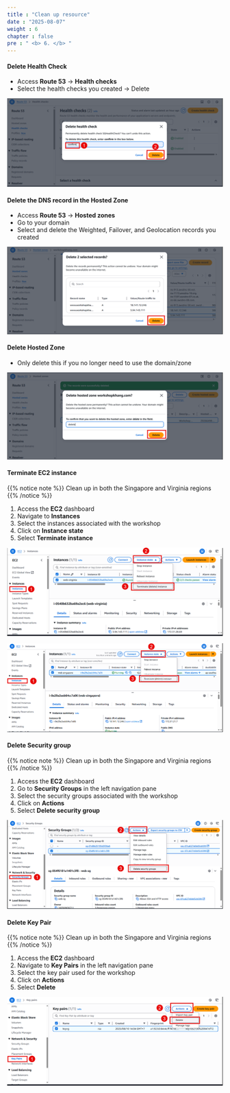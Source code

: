 ```yaml
---
title : "Clean up resource"
date : "2025-08-07"
weight : 6
chapter : false
pre : " <b> 6. </b> "
---
```


#### Delete Health Check

- Access **Route 53** → **Health checks**
- Select the health checks you created → Delete

![Cleanup](/images/02/CR1.png?featherlight=false&width=90pc)

#### Delete the DNS record in the Hosted Zone

- Access **Route 53** → **Hosted zones**
- Go to your domain 
- Select and delete the Weighted, Failover, and Geolocation records you created

![Cleanup](/images/02/CR2.png?featherlight=false&width=90pc)

#### Delete Hosted Zone

- Only delete this if you no longer need to use the domain/zone

![Cleanup](/images/02/CR3.png?featherlight=false&width=90pc)

#### Terminate EC2 instance

{{% notice note %}}
Clean up in both the Singapore and Virginia regions
{{% /notice %}}

1. Access the **EC2** dashboard
2. Navigate to **Instances**
3. Select the instances associated with the workshop
4. Click on **Instance state**
5. Select **Terminate instance**

![Cleanup](/images/02/CR4.png?featherlight=false&width=90pc)

![Cleanup](/images/02/CR5.png?featherlight=false&width=90pc)

#### Delete Security group

{{% notice note %}}
Clean up in both the Singapore and Virginia regions 
{{% /notice %}}

1. Access the **EC2** dashboard
2. Go to **Security Groups** in the left navigation pane
3. Select the security groups associated with the workshop
4. Click on **Actions**
5. Select **Delete security group**

![Cleanup](/images/02/CR6.png?featherlight=false&width=90pc)

#### Delete Key Pair

{{% notice note %}}
Clean up in both the Singapore and Virginia regions 
{{% /notice %}}

1. Access the **EC2** dashboard
2. Navigate to **Key Pairs** in the left navigation pane
3. Select the key pair used for the workshop
4. Click on **Actions**
5. Select **Delete**

![Cleanup](/images/02/CR7.png?featherlight=false&width=90pc)